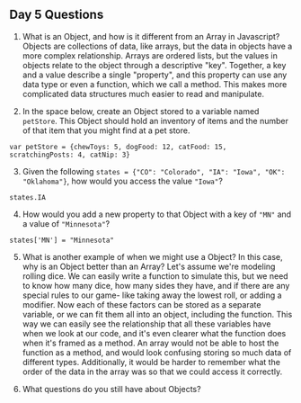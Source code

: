 ## Day 5 Questions

1. What is an Object, and how is it different from an Array in Javascript?
Objects are collections of data, like arrays, but the data in objects have a more complex relationship. Arrays are ordered lists, but the values in objects relate to the object through a descriptive "key". Together, a key and a value describe a single "property", and this property can use any data type or even a function, which we call a method. This makes more complicated data structures much easier to read and manipulate.


2. In the space below, create an Object stored to a variable named `petStore`.  This Object should hold an inventory of items and the number of that item that you might find at a pet store.
```
var petStore = {chewToys: 5, dogFood: 12, catFood: 15, scratchingPosts: 4, catNip: 3}
```

3. Given the following `states = {"CO": "Colorado", "IA": "Iowa", "OK": "Oklahoma"}`, how would you access the value `"Iowa"`?
```
states.IA
```

4. How would you add a new property to that Object with a key of `"MN"` and a value of `"Minnesota"`?
```
states['MN'] = "Minnesota"
```

5. What is another example of when we might use a Object?  In this case, why is an Object better than an Array?
Let's assume we're modeling rolling dice. We can easily write a function to simulate this, but we need to know how many dice, how many sides they have, and if there are any special rules to our game- like taking away the lowest roll, or adding a modifier. Now each of these factors can be stored as a separate variable, or we can fit them all into an object, including the function. This way we can easily see the relationship that all these variables have when we look at our code, and it's even clearer what the function does when it's framed as a method. An array would not be able to host the function as a method, and would look confusing storing so much data of different types. Additionally, it would be harder to remember what the order of the data in the array was so that we could access it correctly.

6. What questions do you still have about Objects?
